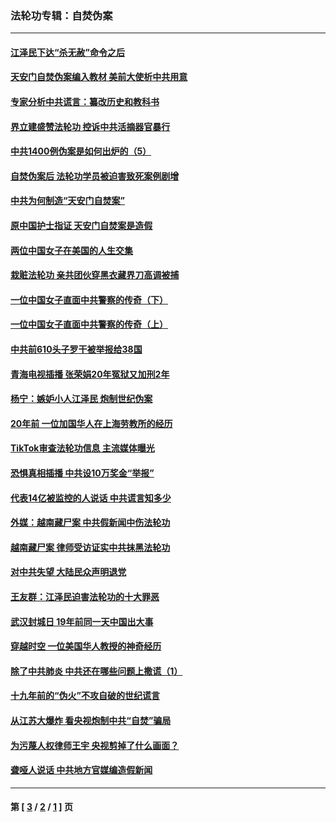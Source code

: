 ### 法轮功专辑：自焚伪案
---
#### [江泽民下达“杀无赦”命令之后](../../pages/nf5562/n13878084.md?06180430) 
#### [天安门自焚伪案编入教材 美前大使析中共用意](../../pages/nf5562/n13791932.md?06180430) 
#### [专家分析中共谎言：纂改历史和教科书](../../pages/nf5562/n13781542.md?06180430) 
#### [界立建盛赞法轮功 控诉中共活摘器官暴行](../../pages/nf5562/n13781971.md?06180430) 
#### [中共1400例伪案是如何出炉的（5）](../../pages/nf5562/n13226831.md?06180430) 
#### [自焚伪案后 法轮功学员被迫害致死案例剧增](../../pages/nf5562/n13190600.md?06180430) 
#### [中共为何制造“天安门自焚案”](../../pages/nf5562/n13183270.md?06180430) 
#### [原中国护士指证 天安门自焚案是造假](../../pages/nf5562/n13172289.md?06180430) 
#### [两位中国女子在美国的人生交集](../../pages/nf5562/n13156138.md?06180430) 
#### [栽赃法轮功 亲共团伙穿黑衣藏界刀高调被捕](../../pages/nf5562/n13073780.md?06180430) 
#### [一位中国女子直面中共警察的传奇（下）](../../pages/nf5562/n12989706.md?06180430) 
#### [一位中国女子直面中共警察的传奇（上）](../../pages/nf5562/n12985072.md?06180430) 
#### [中共前610头子罗干被举报给38国](../../pages/nf5562/n12975419.md?06180430) 
#### [青海电视插播 张荣娟20年冤狱又加刑2年](../../pages/nf5562/n12738166.md?06180430) 
#### [杨宁：嫉妒小人江泽民 炮制世纪伪案](../../pages/nf5562/n12724108.md?06180430) 
#### [20年前 一位加国华人在上海劳教所的经历](../../pages/nf5562/n12707932.md?06180430) 
#### [TikTok审查法轮功信息 主流媒体曝光](../../pages/nf5562/n12362336.md?06180430) 
#### [恐惧真相插播 中共设10万奖金“举报”](../../pages/nf5562/n12306396.md?06180430) 
#### [代表14亿被监控的人说话 中共谎言知多少](../../pages/nf5562/n12297484.md?06180430) 
#### [外媒：越南藏尸案 中共假新闻中伤法轮功](../../pages/nf5562/n12264411.md?06180430) 
#### [越南藏尸案 律师受访证实中共抹黑法轮功](../../pages/nf5562/n12261878.md?06180430) 
#### [对中共失望 大陆民众声明退党](../../pages/nf5562/n12187315.md?06180430) 
#### [王友群：江泽民迫害法轮功的十大罪恶](../../pages/nf5562/n12169074.md?06180430) 
#### [武汉封城日 19年前同一天中国出大事](../../pages/nf5562/n12150901.md?06180430) 
#### [穿越时空  一位美国华人教授的神奇经历](../../pages/nf5562/n12097460.md?06180430) 
#### [除了中共肺炎 中共还在哪些问题上撒谎（1）](../../pages/nf5562/n11955770.md?06180430) 
#### [十九年前的“伪火”不攻自破的世纪谎言](../../pages/nf5562/n11813238.md?06180430) 
#### [从江苏大爆炸 看央视炮制中共“自焚”骗局](../../pages/nf5562/n11140275.md?06180430) 
#### [为污蔑人权律师王宇 央视剪掉了什么画面？](../../pages/nf5562/n11130142.md?06180430) 
#### [聋哑人说话 中共地方官媒编造假新闻](../../pages/nf5562/n11006067.md?06180430) 

---
#### 第 [ [3](./3.md?06180430) / [2](./2.md?06180430) / [1](./1.md?06180430) ] 页
